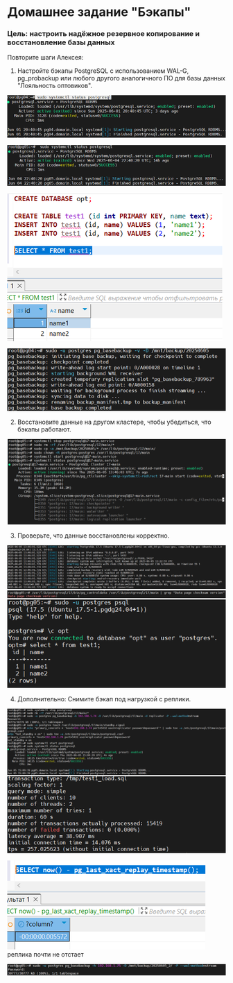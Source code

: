 # Домашнее задание "Бэкапы"

### Цель: настроить надёжное резервное копирование и восстановление базы данных


Повторите шаги Алексея:

1. Настройте бэкапы PostgreSQL с использованием WAL-G, pg_probackup или любого другого аналогичного ПО для базы данных "Лояльность оптовиков".

![7acfb19ea8dd2d3076066b87182d9c84.png](./7acfb19ea8dd2d3076066b87182d9c84.png)

![26f4cb46a698fcfc646a4828f042226c.png](./26f4cb46a698fcfc646a4828f042226c.png)

![8da3e483ed58483743d8181bb584ed9e.png](./8da3e483ed58483743d8181bb584ed9e.png)

![e59529df5952188abf63a82d2e084606.png](./e59529df5952188abf63a82d2e084606.png)

2. Восстановите данные на другом кластере, чтобы убедиться, что бэкапы работают.

![6291b7aa97596c667beff35f3a13d3b6.png](./6291b7aa97596c667beff35f3a13d3b6.png)

3. Проверьте, что данные восстановлены корректно.

![b433902cea855c1f47aaa913ba9f2680.png](./b433902cea855c1f47aaa913ba9f2680.png)
![096e4974cd72b2dfaa7125c367fd500e.png](./096e4974cd72b2dfaa7125c367fd500e.png)
![f500c55a3e0770f380f20295ccab6737.png](./f500c55a3e0770f380f20295ccab6737.png)

4. Дополнительно: Снимите бэкап под нагрузкой с реплики.

![41f54cf2681f31d4cd31be4267d3871e.png](./41f54cf2681f31d4cd31be4267d3871e.png)
![ec018794d2ef04c4f59955e69e264232.png](./ec018794d2ef04c4f59955e69e264232.png)

![3089f658d0991e2aa094f8b2a4f6ab90.png](./3089f658d0991e2aa094f8b2a4f6ab90.png)
реплика почти не отстает

![ab10a17bdeee4262224a74e7d5635eb2.png](./ab10a17bdeee4262224a74e7d5635eb2.png)

